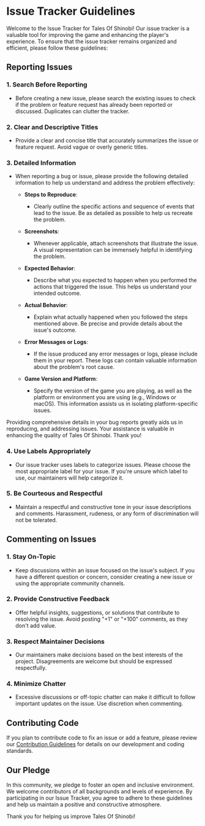 # Issue Tracker Guidelines

Welcome to the Issue Tracker for Tales Of Shinobi! Our issue tracker is a valuable tool for improving the game and enhancing the player's experience. To ensure that the issue tracker remains organized and efficient, please follow these guidelines:

## Reporting Issues

### 1. **Search Before Reporting**

   - Before creating a new issue, please search the existing issues to check if the problem or feature request has already been reported or discussed. Duplicates can clutter the tracker.

### 2. **Clear and Descriptive Titles**

   - Provide a clear and concise title that accurately summarizes the issue or feature request. Avoid vague or overly generic titles.

### 3. **Detailed Information**

   - When reporting a bug or issue, please provide the following detailed information to help us understand and address the problem effectively:

     - **Steps to Reproduce**:
       - Clearly outline the specific actions and sequence of events that lead to the issue. Be as detailed as possible to help us recreate the problem.

     - **Screenshots**:
       - Whenever applicable, attach screenshots that illustrate the issue. A visual representation can be immensely helpful in identifying the problem.

     - **Expected Behavior**:
       - Describe what you expected to happen when you performed the actions that triggered the issue. This helps us understand your intended outcome.

     - **Actual Behavior**:
       - Explain what actually happened when you followed the steps mentioned above. Be precise and provide details about the issue's outcome.

     - **Error Messages or Logs**:
       - If the issue produced any error messages or logs, please include them in your report. These logs can contain valuable information about the problem's root cause.

     - **Game Version and Platform**:
       - Specify the version of the game you are playing, as well as the platform or environment you are using (e.g., Windows or macOS). This information assists us in isolating platform-specific issues.

   Providing comprehensive details in your bug reports greatly aids us in reproducing, and addressing issues. Your assistance is valuable in enhancing the quality of Tales Of Shinobi. Thank you!

### 4. **Use Labels Appropriately**

   - Our issue tracker uses labels to categorize issues. Please choose the most appropriate label for your issue. If you're unsure which label to use, our maintainers will help categorize it.

### 5. **Be Courteous and Respectful**

   - Maintain a respectful and constructive tone in your issue descriptions and comments. Harassment, rudeness, or any form of discrimination will not be tolerated.

## Commenting on Issues

### 1. **Stay On-Topic**

   - Keep discussions within an issue focused on the issue's subject. If you have a different question or concern, consider creating a new issue or using the appropriate community channels.

### 2. **Provide Constructive Feedback**

   - Offer helpful insights, suggestions, or solutions that contribute to resolving the issue. Avoid posting "+1" or "+100" comments, as they don't add value.

### 3. **Respect Maintainer Decisions**

   - Our maintainers make decisions based on the best interests of the project. Disagreements are welcome but should be expressed respectfully.

### 4. **Minimize Chatter**

   - Excessive discussions or off-topic chatter can make it difficult to follow important updates on the issue. Use discretion when commenting.

## Contributing Code

If you plan to contribute code to fix an issue or add a feature, please review our [Contribution Guidelines](contributing.md) for details on our development and coding standards.

## Our Pledge

In this community, we pledge to foster an open and inclusive environment. We welcome contributors of all backgrounds and levels of experience. By participating in our Issue Tracker, you agree to adhere to these guidelines and help us maintain a positive and constructive atmosphere.

Thank you for helping us improve Tales Of Shinobi!
